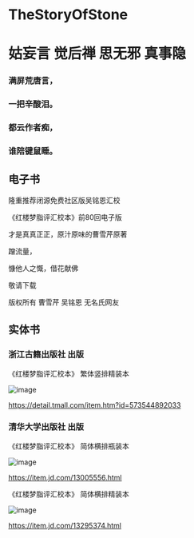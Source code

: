 # TheStoryOfStone
# 姑妄言 觉后禅 思无邪 真事隐


### 满屏荒唐言，
### 一把辛酸泪。
### 都云作者痴，
### 谁陪键鼠睡。

## 电子书

隆重推荐闭源免费社区版吴铭恩汇校

《红楼梦脂评汇校本》前80回电子版

才是真真正正，原汁原味的曹雪芹原著

蹭流量，

慷他人之慨，借花献佛

敬请下载

版权所有 曹雪芹 吴铭恩 无名氏网友

## 实体书

### 浙江古籍出版社 出版

《红楼梦脂评汇校本》 繁体竖排精装本

![image](https://user-images.githubusercontent.com/1026479/147814857-7bf1941c-2402-4f75-84ca-aaf31dd7edc2.png)

https://detail.tmall.com/item.htm?id=573544892033


### 清华大学出版社 出版

《红楼梦脂评汇校本》 简体横排瓶装本

![image](https://user-images.githubusercontent.com/1026479/147814749-e87822d6-b47f-43cb-b743-f6266c3d48fb.png)

https://item.jd.com/13005556.html

《红楼梦脂评汇校本》 简体横排精装本

![image](https://user-images.githubusercontent.com/1026479/147814793-9eed8dff-a8e8-4aad-b5f7-7d881740afa5.png)

https://item.jd.com/13295374.html
